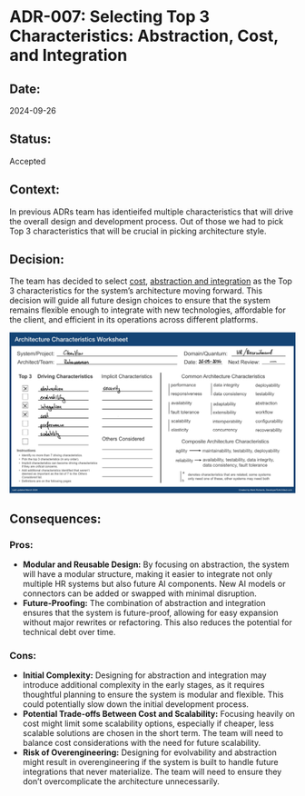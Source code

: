 # ADR-007: Selecting Top 3 Characteristics: Abstraction, Cost, and Integration

## Date:
2024-09-26

## Status:
Accepted

## Context:
In previous ADRs team has identieifed multiple characteristics that will drive the overall design and development process. Out of those we had to pick Top 3 characteristics that will be crucial in picking architecture style.

## Decision:
The team has decided to select [cost](ADR-002-cost-as-selected-characteristic.md), [abstraction and integration](ADR-004-abstraction-and-integration-as-additional-characteristics.md) as the Top 3 characteristics for the system’s architecture moving forward. This decision will guide all future design choices to ensure that the system remains flexible enough to integrate with new technologies, affordable for the client, and efficient in its operations across different platforms.

<img src="images/ADR-007-characteristics-sheet.JPG">

## Consequences:
### Pros:
- **Modular and Reusable Design:** By focusing on abstraction, the system will have a modular structure, making it easier to integrate not only multiple HR systems but also future AI components. New AI models or connectors can be added or swapped with minimal disruption.
- **Future-Proofing:** The combination of abstraction and integration ensures that the system is future-proof, allowing for easy expansion without major rewrites or refactoring. This also reduces the potential for technical debt over time.

### Cons:
- **Initial Complexity:** Designing for abstraction and integration may introduce additional complexity in the early stages, as it requires thoughtful planning to ensure the system is modular and flexible. This could potentially slow down the initial development process.
- **Potential Trade-offs Between Cost and Scalability:** Focusing heavily on cost might limit some scalability options, especially if cheaper, less scalable solutions are chosen in the short term. The team will need to balance cost considerations with the need for future scalability.
- **Risk of Overengineering:** Designing for evolvability and abstraction might result in overengineering if the system is built to handle future integrations that never materialize. The team will need to ensure they don’t overcomplicate the architecture unnecessarily.